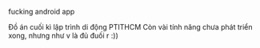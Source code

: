fucking android app

Đồ án cuối kì lập trình di động PTITHCM
Còn vài tính năng chưa phát triển xong, nhưng như v là đủ đuối r :))
